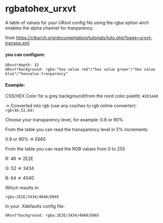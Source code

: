# rgbatohex_urxvt
A table of values for your URxvt config file using the rgba option wich enables the alpha channel for tranparency.

from https://ctkarch.org/documentation/tutorials/tuto.php?page=urxvt-transpa.xml

#### you can configure:


`URxvt*depth: 32`  
`URxvt*background: rgba:"hex value red"/"hex value green"/"hex value blue"/"hexvalue tranparency"`

#### Example:

  CSS/HEX Color for a grey background(from the nord color palett): `#2E3440`

   -> Converted into rgb (use any css/hex to rgb online converter): `rgb(46,52,64)`

  Choose your transparency level, for example: 0.9 or 90%

From the table you can read the transparency level in 5% increments.

  0.9 or 90% => E665

From the table you can read the RGB values from 0 to 255

  R: 46 => 2E2E

  G: 52 => 3434

  B: 64 => 4040

Which results in:

  `rgba:2E2E/3434/4040/E665`
  
In your .Xdefaults config file:

  `URxvt*background: rgba:2E2E/3434/4040/E665`
